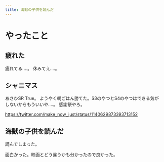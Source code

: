 ```yaml
---
title: 海獣の子供を読んだ
---
```


# やったこと

## 疲れた

疲れてる‥‥。
休みてえ‥‥。

## シャニマス

あさひSR True。
ようやく朝ごはん勝てた。S3のやつとS4のやつはできる気がしないからもういいや‥‥。
感謝祭やろ。

https://twitter.com/make_now_just/status/1140629873393713152

## 海獣の子供を読んだ

読んでしまった。

面白かった。映画とどう違うかも分かったので良かった。
